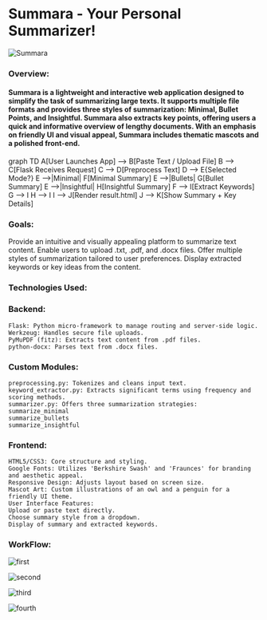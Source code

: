 # Summara - Your Personal Summarizer!
![Summara](https://github.com/user-attachments/assets/eb605d7d-5298-4de0-b5c5-f6feb2937a10)


### Overview:
#### Summara is a lightweight and interactive web application designed to simplify the task of summarizing large texts. It supports multiple file formats and provides three styles of summarization: Minimal, Bullet Points, and Insightful. Summara also extracts key points, offering users a quick and informative overview of lengthy documents. With an emphasis on friendly UI and visual appeal, Summara includes thematic mascots and a polished front-end.

graph TD
    A[User Launches App] --> B[Paste Text / Upload File]
    B --> C[Flask Receives Request]
    C --> D[Preprocess Text]
    D --> E{Selected Mode?}
    E -->|Minimal| F[Minimal Summary]
    E -->|Bullets| G[Bullet Summary]
    E -->|Insightful| H[Insightful Summary]
    F --> I[Extract Keywords]
    G --> I
    H --> I
    I --> J[Render result.html]
    J --> K[Show Summary + Key Details]


### Goals:
Provide an intuitive and visually appealing platform to summarize text content.
Enable users to upload .txt, .pdf, and .docx files.
Offer multiple styles of summarization tailored to user preferences.
Display extracted keywords or key ideas from the content.


### Technologies Used:
### Backend:
```
Flask: Python micro-framework to manage routing and server-side logic.
Werkzeug: Handles secure file uploads.
PyMuPDF (fitz): Extracts text content from .pdf files.
python-docx: Parses text from .docx files.
```

### Custom Modules:
```
preprocessing.py: Tokenizes and cleans input text.
keyword_extractor.py: Extracts significant terms using frequency and scoring methods.
summarizer.py: Offers three summarization strategies:
summarize_minimal
summarize_bullets
summarize_insightful
```
### Frontend:
```
HTML5/CSS3: Core structure and styling.
Google Fonts: Utilizes 'Berkshire Swash' and 'Fraunces' for branding and aesthetic appeal.
Responsive Design: Adjusts layout based on screen size.
Mascot Art: Custom illustrations of an owl and a penguin for a friendly UI theme.
User Interface Features:
Upload or paste text directly.
Choose summary style from a dropdown.
Display of summary and extracted keywords.
```
### WorkFlow:
![first](https://github.com/user-attachments/assets/8ef66c2f-3993-4610-b711-ea9e8281ce83)

![second](https://github.com/user-attachments/assets/71525782-2dea-4bf1-b657-b3658d0abc22)

![third](https://github.com/user-attachments/assets/3022250f-94dc-4133-83ca-54a2c58546f8)

![fourth](https://github.com/user-attachments/assets/314a8d0a-16d5-48b8-8999-ed2109f781a6)


